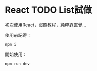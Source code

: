 # React TODO List試做
初次使用React，沒照教程，純粹靠直覺...

使用前記得：
```shell
npm i
```

開始使用：
```shell
npm run dev
```